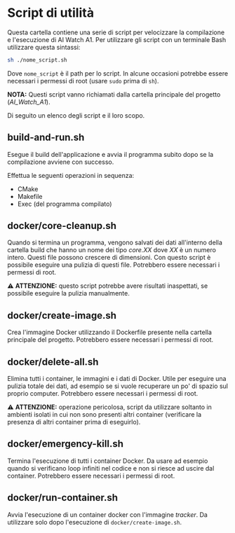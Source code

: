 # Script di utilità

Questa cartella contiene una serie di script per velocizzare la compilazione e l'esecuzione di AI Watch A1. Per utilizzare gli script con un terminale Bash utilizzare questa sintassi:

```sh
sh ./nome_script.sh
```

Dove `nome_script` è il path per lo script. In alcune occasioni potrebbe essere necessari i permessi di root (usare `sudo` prima di `sh`).

**NOTA:** Questi script vanno richiamati dalla cartella principale del progetto (*AI_Watch_A1*).



Di seguito un elenco degli script e il loro scopo.

## build-and-run.sh

Esegue il build dell'applicazione e avvia il programma subito dopo se la compilazione avviene con successo.

Effettua le seguenti operazioni in sequenza:

- CMake
- Makefile
- Exec (del programma compilato)

## docker/core-cleanup.sh

Quando si termina un programma, vengono salvati dei dati all'interno della cartella build che hanno un nome dei tipo *core.XX* dove *XX* è un numero intero. Questi file possono crescere di dimensioni. Con questo script è possibile eseguire una pulizia di questi file. Potrebbero essere necessari i permessi di root.

⚠️ **ATTENZIONE:** questo script potrebbe avere risultati inaspettati, se possibile eseguire la pulizia manualmente.

## docker/create-image.sh

Crea l'immagine Docker utilizzando il Dockerfile presente nella cartella principale del progetto. Potrebbero essere necessari i permessi di root.

## docker/delete-all.sh

Elimina tutti i container, le immagini e i dati di Docker. Utile per eseguire una pulizia totale dei dati, ad esempio se si vuole recuperare un po' di spazio sul proprio computer. Potrebbero essere necessari i permessi di root.

⚠️ **ATTENZIONE:** operazione pericolosa, script da utilizzare soltanto in ambienti isolati in cui non sono presenti altri container (verificare la presenza di altri container prima di eseguirlo).

## docker/emergency-kill.sh

Termina l'esecuzione di tutti i container Docker. Da usare ad esempio quando si verificano loop infiniti nel codice e non si riesce ad uscire dal container. Potrebbero essere necessari i permessi di root.

## docker/run-container.sh

Avvia l'esecuzione di un container docker con l'immagine *tracker*. Da utilizzare solo dopo l'esecuzione di `docker/create-image.sh`.

